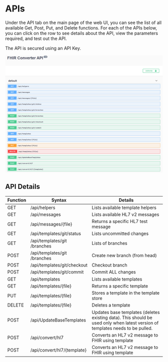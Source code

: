 # APIs

Under the API tab on the main page of the web UI, you can see the list of all available Get, Post, Put, and Delete functions. For each of the APIs below, you can click on the row to see details about the API, view the parameters required, and test out the API.

The API is secured using an API Key.

![API Summary](images/api-overview.png)

## API Details

| Function | Syntax                    | Details                                         |
|----------|---------------------------|-------------------------------------------------|
|GET       |/api/helpers               |Lists available template helpers                 |
|GET       |/api​/messages              |Lists available HL7 v2 messages                  |
|GET       |/api/messages/{file}       |Returns a specific HL7 test message              |
|GET       |/api/templates/git/status  |Lists uncommitted changes                        |
|GET       |/api​/templates​/git​/branches|Lists of branches                                |
|POST      |/api​/templates​/git​/branches|Create new branch (from head)                    |
|POST      |/api/templates/git/checkout|Checkout branch                                  |
|POST      |/api/templates/git/commit  |Commit ALL changes                               |
|GET       |/api​/templates             |Lists available templates                        |
|GET       |/api/templates/{file}      |Returns a specific template                      |
|PUT       |/api/templates/{file}      |Stores a template in the template store          |
|DELETE    |/api​/templates​/{file}      |Deletes a template                               |
|POST      |/api/UpdateBaseTemplates   |Updates base templates (deletes existing data). This should be used only when latest version of templates needs to be pulled.
|POST      |/api/convert/hl7           |Converts an HL7 v2 message to FHIR using template|
|POST      |/api/convert/hl7/{template}|Converts an HL7 v2 message to FHIR using template|
